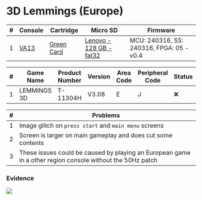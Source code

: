 # 3D Lemmings (Europe)

| #   | Console                                             | Cartridge                                                                           | Micro SD                                                                            | Firmware                                 |
| --- | --------------------------------------------------- | ----------------------------------------------------------------------------------- | ----------------------------------------------------------------------------------- | ---------------------------------------- |
| 1   | [VA13](../../../../../Info/Consoles/VA13/README.md) | [Green Card](../../../../../Info/Cartridges/RetroGameParadiseStore/1.32F/README.md) | [Lenovo - 128 GB - fat32](../../../../../Info/SdCards/Lenovo/128GB/fat32/README.md) | MCU: 240316, SS: 240316, FPGA: 05 - v0.4 |

| #   | Game Name   | Product Number | Version | Area Code | Peripheral Code | Status | Time Played |
| --- | ----------- | -------------- | ------- | --------- | --------------- | ------ | ----------- |
| 1   | LEMMINGS 3D | T-11304H       | V3.08   | E         | J               | :x:    | 6 minutes   |

| #   | Problems                                                                                                  |
| --- | --------------------------------------------------------------------------------------------------------- |
| 1   | Image glitch on `press start` and `main menu` screens                                                     |
| 2   | Screen is larger on main gameplay and does cut some contents                                              |
| 3   | These issues could be caused by playing an European game in a other region console without the 50Hz patch |

### Evidence

[![](https://img.youtube.com/vi/1D3dBn-tjbw/0.jpg)](https://www.youtube.com/watch?v=1D3dBn-tjbw)
